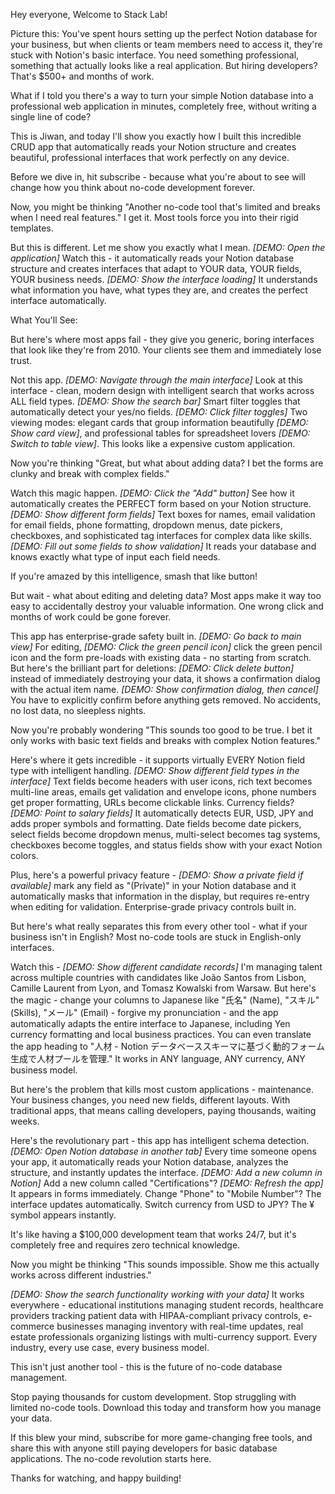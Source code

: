 Hey everyone, Welcome to Stack Lab!

Picture this: You've spent hours setting up the perfect Notion database for your business, but when clients or team members need to access it, they're stuck with Notion's basic interface. You need something professional, something that actually looks like a real application. But hiring developers? That's $500+ and months of work.

What if I told you there's a way to turn your simple Notion database into a professional web application in minutes, completely free, without writing a single line of code?

This is Jiwan, and today I'll show you exactly how I built this incredible CRUD app that automatically reads your Notion structure and creates beautiful, professional interfaces that work perfectly on any device.

Before we dive in, hit subscribe - because what you're about to see will change how you think about no-code development forever.

Now, you might be thinking "Another no-code tool that's limited and breaks when I need real features." I get it. Most tools force you into their rigid templates.

But this is different. Let me show you exactly what I mean. _[DEMO: Open the application]_ Watch this - it automatically reads your Notion database structure and creates interfaces that adapt to YOUR data, YOUR fields, YOUR business needs. _[DEMO: Show the interface loading]_ It understands what information you have, what types they are, and creates the perfect interface automatically.

What You'll See:

But here's where most apps fail - they give you generic, boring interfaces that look like they're from 2010. Your clients see them and immediately lose trust.

Not this app. _[DEMO: Navigate through the main interface]_ Look at this interface - clean, modern design with intelligent search that works across ALL field types. _[DEMO: Show the search bar]_ Smart filter toggles that automatically detect your yes/no fields. _[DEMO: Click filter toggles]_ Two viewing modes: elegant cards that group information beautifully _[DEMO: Show card view]_, and professional tables for spreadsheet lovers _[DEMO: Switch to table view]_. This looks like a expensive custom application.

Now you're thinking "Great, but what about adding data? I bet the forms are clunky and break with complex fields."

Watch this magic happen. _[DEMO: Click the "Add" button]_ See how it automatically creates the PERFECT form based on your Notion structure. _[DEMO: Show different form fields]_ Text boxes for names, email validation for email fields, phone formatting, dropdown menus, date pickers, checkboxes, and sophisticated tag interfaces for complex data like skills. _[DEMO: Fill out some fields to show validation]_ It reads your database and knows exactly what type of input each field needs.

If you're amazed by this intelligence, smash that like button!

But wait - what about editing and deleting data? Most apps make it way too easy to accidentally destroy your valuable information. One wrong click and months of work could be gone forever.

This app has enterprise-grade safety built in. _[DEMO: Go back to main view]_ For editing, _[DEMO: Click the green pencil icon]_ click the green pencil icon and the form pre-loads with existing data - no starting from scratch. But here's the brilliant part for deletions: _[DEMO: Click delete button]_ instead of immediately destroying your data, it shows a confirmation dialog with the actual item name. _[DEMO: Show confirmation dialog, then cancel]_ You have to explicitly confirm before anything gets removed. No accidents, no lost data, no sleepless nights.

Now you're probably wondering "This sounds too good to be true. I bet it only works with basic text fields and breaks with complex Notion features."

Here's where it gets incredible - it supports virtually EVERY Notion field type with intelligent handling. _[DEMO: Show different field types in the interface]_ Text fields become headers with user icons, rich text becomes multi-line areas, emails get validation and envelope icons, phone numbers get proper formatting, URLs become clickable links. Currency fields? _[DEMO: Point to salary fields]_ It automatically detects EUR, USD, JPY and adds proper symbols and formatting. Date fields become date pickers, select fields become dropdown menus, multi-select becomes tag systems, checkboxes become toggles, and status fields show with your exact Notion colors.

Plus, here's a powerful privacy feature - _[DEMO: Show a private field if available]_ mark any field as "(Private)" in your Notion database and it automatically masks that information in the display, but requires re-entry when editing for validation. Enterprise-grade privacy controls built in.

But here's what really separates this from every other tool - what if your business isn't in English? Most no-code tools are stuck in English-only interfaces.

Watch this - _[DEMO: Show different candidate records]_ I'm managing talent across multiple countries with candidates like João Santos from Lisbon, Camille Laurent from Lyon, and Tomasz Kowalski from Warsaw. But here's the magic - change your columns to Japanese like "氏名" (Name), "スキル" (Skills), "メール" (Email) - forgive my pronunciation - and the app automatically adapts the entire interface to Japanese, including Yen currency formatting and local business practices. You can even translate the app heading to "人材 - Notion データベーススキーマに基づく動的フォーム生成で人材プールを管理." It works in ANY language, ANY currency, ANY business model.

But here's the problem that kills most custom applications - maintenance. Your business changes, you need new fields, different layouts. With traditional apps, that means calling developers, paying thousands, waiting weeks.

Here's the revolutionary part - this app has intelligent schema detection. _[DEMO: Open Notion database in another tab]_ Every time someone opens your app, it automatically reads your Notion database, analyzes the structure, and instantly updates the interface. _[DEMO: Add a new column in Notion]_ Add a new column called "Certifications"? _[DEMO: Refresh the app]_ It appears in forms immediately. Change "Phone" to "Mobile Number"? The interface updates automatically. Switch currency from USD to JPY? The ¥ symbol appears instantly.

It's like having a $100,000 development team that works 24/7, but it's completely free and requires zero technical knowledge.

Now you might be thinking "This sounds impossible. Show me this actually works across different industries."

_[DEMO: Show the search functionality working with your data]_ It works everywhere - educational institutions managing student records, healthcare providers tracking patient data with HIPAA-compliant privacy controls, e-commerce businesses managing inventory with real-time updates, real estate professionals organizing listings with multi-currency support. Every industry, every use case, every business model.

This isn't just another tool - this is the future of no-code database management.

Stop paying thousands for custom development. Stop struggling with limited no-code tools. Download this today and transform how you manage your data.

If this blew your mind, subscribe for more game-changing free tools, and share this with anyone still paying developers for basic database applications. The no-code revolution starts here.

Thanks for watching, and happy building!
